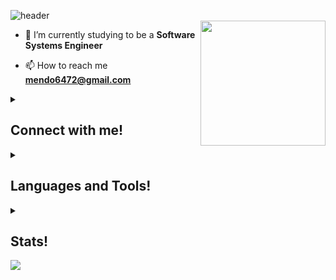 ![header](https://capsule-render.vercel.app/api?type=waving&color=0:ff1493,100:a82da8&height=200&text=Hey+%F0%9F%91%8B%2C+%20I'm%20Mendo6472&fontAlignY=25&descAlignY=50&fontSize=50&fontColor=FFFFFF&desc=A%20begginer%20backend%20developer%20from%20Colombia)
<br>
<img align="right" width="200" src="https://media.discordapp.net/attachments/741974571569119233/1127295580352295064/image.png">
- 🌱 I’m currently studying to be a **Software Systems Engineer**

- 📫 How to reach me **mendo6472@gmail.com**


<details><summary><h2>Connect with me!</h2></summary>
  <div align="center">
    <h3 align="center">Socials:</h3>
    <p align="center">
      <a href="https://linkedin.com/in/julian-andres-mendoza-castro-a4ba7a247/?locale=en_us" target="blank"><img align="center" src="https://raw.githubusercontent.com/rahuldkjain/github-profile-readme-generator/master/src/images/icons/Social/linked-in-alt.svg" alt="julian-andres-mendoza-castro-a4ba7a247/?locale=en_us" height="30" width="40" /></a>
    </p>
    <h3 align="center">Discord:</h3>
    <img src="https://lanyard.cnrad.dev/api/391344552817983498?theme=dark&bg=0d1117"/> 
  </div>
</details>

<details><summary><h2>Languages and Tools!</h2></summary>
  <div align="center">
	<img width="50" src="https://user-images.githubusercontent.com/25181517/117201156-9a724800-adec-11eb-9a9d-3cd0f67da4bc.png" alt="Java" title="Java"/>
	<img width="50" src="https://user-images.githubusercontent.com/25181517/183568594-85e280a7-0d7e-4d1a-9028-c8c2209e073c.png" alt="Node.js" title="Node.js"/>
	<img width="50" src="https://user-images.githubusercontent.com/25181517/117447155-6a868a00-af3d-11eb-9cfe-245df15c9f3f.png" alt="JavaScript" title="JavaScript"/>
  	<img width="50" src="https://github.com/Mendo6472/Mendo6472/assets/78510889/8d16f64a-d3b7-4c60-acdd-1df16ae3edde" alt="Visual Basic" title="Visual Basic"/>
	<img width="50" src="https://user-images.githubusercontent.com/25181517/192106073-90fffafe-3562-4ff9-a37e-c77a2da0ff58.png" alt="C++" title="C++"/>
	<img width="50" src="https://user-images.githubusercontent.com/25181517/183896128-ec99105a-ec1a-4d85-b08b-1aa1620b2046.png" alt="MySQL" title="MySQL"/>
	<img width="50" src="https://user-images.githubusercontent.com/25181517/192108890-200809d1-439c-4e23-90d3-b090cf9a4eea.png" alt="InteliJ" title="InteliJ"/>
	<img width="50" src="https://user-images.githubusercontent.com/25181517/192108891-d86b6220-e232-423a-bf5f-90903e6887c3.png" alt="Visual Studio Code" title="Visual Studio Code"/>
	<img width="50" src="https://user-images.githubusercontent.com/25181517/121401671-49102800-c959-11eb-9f6f-74d49a5e1774.png" alt="npm" title="npm"/>
	<img width="50" src="https://user-images.githubusercontent.com/25181517/192108374-8da61ba1-99ec-41d7-80b8-fb2f7c0a4948.png" alt="GitHub" title="GitHub"/>
</div>
</details>

<details><summary><h2>Stats!</h2></summary>
  <br>
  <div align="center">
    <img width="48%" height="195px" src="https://github-readme-stats.vercel.app/api/top-langs?username=mendo6472&show_icons=true&theme=dracula&title_color=c406f9&text_color=c406f9&hide_border=true&locale=en&layout=compact" alt="mendo6472" />
    <img width="50%" height="195px" src="https://github-readme-stats.vercel.app/api?username=mendo6472&show_icons=false&theme=dracula&title_color=c406f9&text_color=c406f9&hide_border=true&locale=en" alt="mendo6472" />
  </div>
</details>

<img src="https://capsule-render.vercel.app/api?type=waving&color=0:ff1493,100:a82da8&height=200&section=footer">
